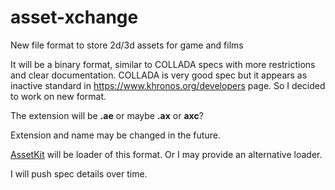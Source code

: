 # asset-xchange

New file format to store 2d/3d assets for game and films

It will be a binary format, similar to COLLADA specs with more restrictions and clear documentation. COLLADA is very good spec but it appears as inactive standard in https://www.khronos.org/developers page.
So I decided to work on new format.

The extension will be **.ae** or maybe **.ax** or **axc**?

Extension and name may be changed in the future.

[AssetKit](https://github.com/recp/assetkit) will be loader of this format. Or I may provide an alternative loader. 

I will push spec details over time.
